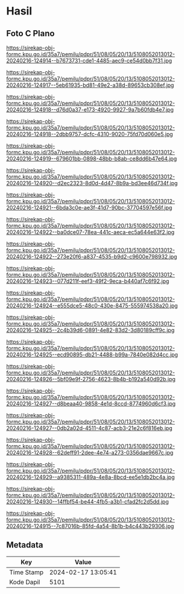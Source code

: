 # Hasil

## Foto C Plano

https://sirekap-obj-formc.kpu.go.id/35a7/pemilu/pdpr/51/08/05/20/13/5108052013012-20240216-124914--b7673731-cde1-4485-aec9-ce54d0bb7f31.jpg

https://sirekap-obj-formc.kpu.go.id/35a7/pemilu/pdpr/51/08/05/20/13/5108052013012-20240216-124917--5eb61935-bd81-49e2-a38d-89653cb308ef.jpg

https://sirekap-obj-formc.kpu.go.id/35a7/pemilu/pdpr/51/08/05/20/13/5108052013012-20240216-124918--d76d0a37-e173-4920-9927-9a7b60fdb4e7.jpg

https://sirekap-obj-formc.kpu.go.id/35a7/pemilu/pdpr/51/08/05/20/13/5108052013012-20240216-124918--2dbb9757-dcfc-4310-9020-75fd70d060e5.jpg

https://sirekap-obj-formc.kpu.go.id/35a7/pemilu/pdpr/51/08/05/20/13/5108052013012-20240216-124919--679601bb-0898-48bb-b8ab-ce8dd6b47e64.jpg

https://sirekap-obj-formc.kpu.go.id/35a7/pemilu/pdpr/51/08/05/20/13/5108052013012-20240216-124920--d2ec2323-8d0d-4d47-8b9a-bd3ee46d734f.jpg

https://sirekap-obj-formc.kpu.go.id/35a7/pemilu/pdpr/51/08/05/20/13/5108052013012-20240216-124921--6bda3c0e-ae3f-41d7-90bc-37704597e56f.jpg

https://sirekap-obj-formc.kpu.go.id/35a7/pemilu/pdpr/51/08/05/20/13/5108052013012-20240216-124922--ba0dce07-78ea-441c-aeca-ec5a644e63f2.jpg

https://sirekap-obj-formc.kpu.go.id/35a7/pemilu/pdpr/51/08/05/20/13/5108052013012-20240216-124922--273e20f6-a837-4535-b9d2-c9600e798932.jpg

https://sirekap-obj-formc.kpu.go.id/35a7/pemilu/pdpr/51/08/05/20/13/5108052013012-20240216-124923--077d211f-eef3-49f2-9eca-b440af7c6f92.jpg

https://sirekap-obj-formc.kpu.go.id/35a7/pemilu/pdpr/51/08/05/20/13/5108052013012-20240216-124924--e555dce5-48c0-430e-8475-555974538a20.jpg

https://sirekap-obj-formc.kpu.go.id/35a7/pemilu/pdpr/51/08/05/20/13/5108052013012-20240216-124925--2c4b39d6-0891-4e82-83d2-3d80189cff9c.jpg

https://sirekap-obj-formc.kpu.go.id/35a7/pemilu/pdpr/51/08/05/20/13/5108052013012-20240216-124925--ecd90895-db21-4488-b99a-7840e082d4cc.jpg

https://sirekap-obj-formc.kpu.go.id/35a7/pemilu/pdpr/51/08/05/20/13/5108052013012-20240216-124926--5bf09e9f-2756-4623-8b4b-b192a540d92b.jpg

https://sirekap-obj-formc.kpu.go.id/35a7/pemilu/pdpr/51/08/05/20/13/5108052013012-20240216-124927--d8beaa40-9858-4e1d-8ccd-8774960d6cf3.jpg

https://sirekap-obj-formc.kpu.go.id/35a7/pemilu/pdpr/51/08/05/20/13/5108052013012-20240216-124927--0db2a02d-4511-4c87-acb3-21e2c6f816eb.jpg

https://sirekap-obj-formc.kpu.go.id/35a7/pemilu/pdpr/51/08/05/20/13/5108052013012-20240216-124928--62deff91-2dee-4e74-a273-0356dae9667c.jpg

https://sirekap-obj-formc.kpu.go.id/35a7/pemilu/pdpr/51/08/05/20/13/5108052013012-20240216-124929--a9385311-489a-4e8a-8bcd-ee5e1db2bc4a.jpg

https://sirekap-obj-formc.kpu.go.id/35a7/pemilu/pdpr/51/08/05/20/13/5108052013012-20240216-124930--14ffbf54-be44-4fb5-a3b1-cfad2fc2d5dd.jpg

https://sirekap-obj-formc.kpu.go.id/35a7/pemilu/pdpr/51/08/05/20/13/5108052013012-20240216-124915--7c87016b-85fd-4a54-8b1b-b4c443b29306.jpg


## Metadata

| Key        | Value               |
| ---------- | ------------------- |
| Time Stamp | 2024-02-17 13:05:41 |
| Kode Dapil | 5101                |




